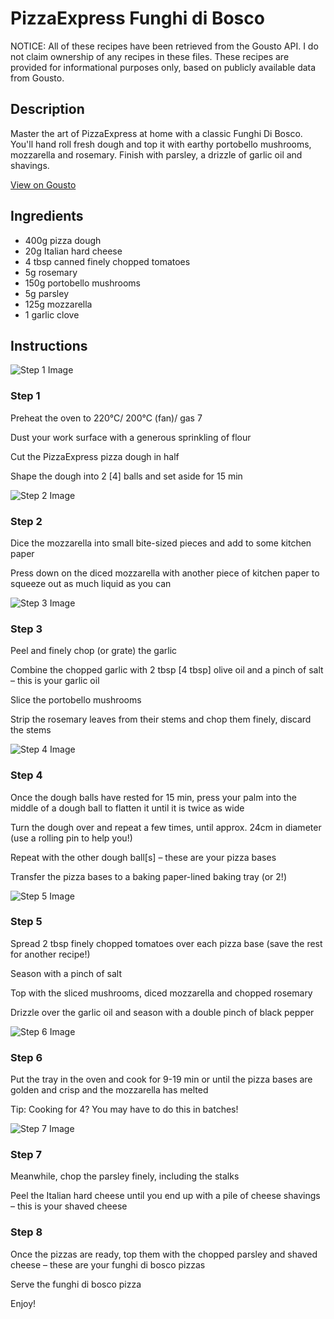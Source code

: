# PizzaExpress Funghi di Bosco

NOTICE: All of these recipes have been retrieved from the Gousto API. I do not claim ownership of any recipes in these files. These recipes are provided for informational purposes only, based on publicly available data from Gousto.

## Description

Master the art of PizzaExpress at home with a classic Funghi Di Bosco. You'll hand roll fresh dough and top it with earthy portobello mushrooms, mozzarella and rosemary. Finish with parsley, a drizzle of garlic oil and shavings.

[View on Gousto](https://www.gousto.co.uk/recipes/cookbook/pizzaexpress-funghi-di-bosco)

## Ingredients

- 400g pizza dough
- 20g Italian hard cheese
- 4 tbsp canned finely chopped tomatoes
- 5g rosemary
- 150g portobello mushrooms
- 5g parsley
- 125g mozzarella
- 1 garlic clove

## Instructions

![Step 1 Image](https://production-media.gousto.co.uk/cms/recipe-step-image/step-1-copy-1666198613825-x200.jpg)

### Step 1

Preheat the oven to 220°C/ 200°C (fan)/ gas 7

Dust your work surface with a generous sprinkling of flour

Cut the PizzaExpress pizza dough in half

Shape the dough into 2 <span class="text-danger">[4]</span> balls and set aside for 15 min

![Step 2 Image](https://production-media.gousto.co.uk/cms/recipe-step-image/step-2-1-copy-1666198618261-x200.jpg)

### Step 2

Dice the mozzarella into small bite-sized pieces and add to some kitchen paper

Press down on the diced mozzarella with another piece of kitchen paper to squeeze out as much liquid as you can

![Step 3 Image](https://production-media.gousto.co.uk/cms/recipe-step-image/step-3-copy-1666198623475-x200.jpg)

### Step 3

Peel and finely chop (or grate) the garlic

Combine the chopped garlic with 2 tbsp <span class="text-danger">[4 tbsp]</span> olive oil and a pinch of salt – this is your garlic oil

Slice the portobello mushrooms

Strip the rosemary leaves from their stems and chop them finely, discard the stems

![Step 4 Image](https://production-media.gousto.co.uk/cms/recipe-step-image/step-4-copy-1666198629761-x200.jpg)

### Step 4

Once the dough balls have rested for 15 min, press your palm into the middle of a dough ball to flatten it until it is twice as wide

Turn the dough over and repeat a few times, until approx. 24cm in diameter (use a rolling pin to help you!)

Repeat with the other dough ball<span class="text-danger">[s]</span> – these are your pizza bases

Transfer the pizza bases to a baking paper-lined baking tray (or 2!)

![Step 5 Image](https://production-media.gousto.co.uk/cms/recipe-step-image/step-5-copy-1666198636192-x200.jpg)

### Step 5

Spread 2 tbsp finely chopped tomatoes over each pizza base (save the rest for another recipe!)

Season with a pinch of salt

Top with the sliced mushrooms, diced mozzarella and chopped rosemary

Drizzle over the garlic oil and season with a double pinch of black pepper

![Step 6 Image](https://production-media.gousto.co.uk/cms/recipe-step-image/step-6-copy-1666198640172-x200.jpg)

### Step 6

Put the tray in the oven and cook for 9-19 min or until the pizza bases are golden and crisp and the mozzarella has melted

Tip: Cooking for 4? You may have to do this in batches!

![Step 7 Image](https://production-media.gousto.co.uk/cms/recipe-step-image/step-7-copy-1666198644035-x200.jpg)

### Step 7

Meanwhile, chop the parsley finely, including the stalks

Peel the Italian hard cheese until you end up with a pile of cheese shavings – this is your shaved cheese

### Step 8

Once the pizzas are ready, top them with the chopped parsley and shaved cheese – these are your funghi di bosco pizzas

Serve the funghi di bosco pizza

Enjoy!

